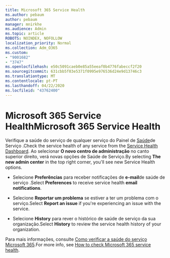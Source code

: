 ```yaml
---
title: Microsoft 365 Service Health
ms.author: pebaum
author: pebaum
manager: mnirkhe
ms.audience: Admin
ms.topic: article
ROBOTS: NOINDEX, NOFOLLOW
localization_priority: Normal
ms.collection: Adm_O365
ms.custom:
- "9001682"
- "3747"
ms.openlocfilehash: e50c5091caeb0e85a55eeaf0b4776fabeccf2f20
ms.sourcegitcommit: 631cbb5f03e5371f0995e976536d24e9d13746c3
ms.translationtype: MT
ms.contentlocale: pt-PT
ms.lasthandoff: 04/22/2020
ms.locfileid: "43762400"
---
```

# <a name="microsoft-365-service-health"></a><span data-ttu-id="666ad-102">Microsoft 365 Service Health</span><span class="sxs-lookup"><span data-stu-id="666ad-102">Microsoft 365 Service Health</span></span>


<span data-ttu-id="666ad-103">Verifique a saúde do serviço de qualquer serviço do Painel de [Saúde](https://admin.microsoft.com/Adminportal/Home?source=applauncher#/servicehealth)de Serviço .</span><span class="sxs-lookup"><span data-stu-id="666ad-103">Check the service health of any service from the [Service Health Dashboard](https://admin.microsoft.com/Adminportal/Home?source=applauncher#/servicehealth).</span></span> <span data-ttu-id="666ad-104">Ao selecionar **O novo centro de administração** no canto superior direito, verá novas opções de Saúde de Serviço.</span><span class="sxs-lookup"><span data-stu-id="666ad-104">By selecting **The new admin center** in the top right corner, you'll see new Service Health options.</span></span>

- <span data-ttu-id="666ad-105">Selecione **Preferências** para receber notificações de **e-mail**de saúde de serviço .</span><span class="sxs-lookup"><span data-stu-id="666ad-105">Select **Preferences** to receive service health **email notifications**.</span></span>

- <span data-ttu-id="666ad-106">Selecione **Reportar um problema** se estiver a ter um problema com o serviço.</span><span class="sxs-lookup"><span data-stu-id="666ad-106">Select **Report an issue** if you're experiencing an issue with the service.</span></span>

- <span data-ttu-id="666ad-107">Selecione **History** para rever o histórico de saúde de serviço da sua organização.</span><span class="sxs-lookup"><span data-stu-id="666ad-107">Select **History** to review the service health history of your organization.</span></span> 

<span data-ttu-id="666ad-108">Para mais informações, consulte [Como verificar a saúde do serviço Microsoft 365](https://docs.microsoft.com/office365/enterprise/view-service-health).</span><span class="sxs-lookup"><span data-stu-id="666ad-108">For more info, see [How to check Microsoft 365 service health](https://docs.microsoft.com/office365/enterprise/view-service-health).</span></span> 